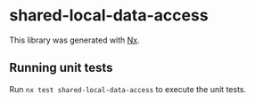 # shared-local-data-access

This library was generated with [Nx](https://nx.dev).


## Running unit tests

Run `nx test shared-local-data-access` to execute the unit tests.


